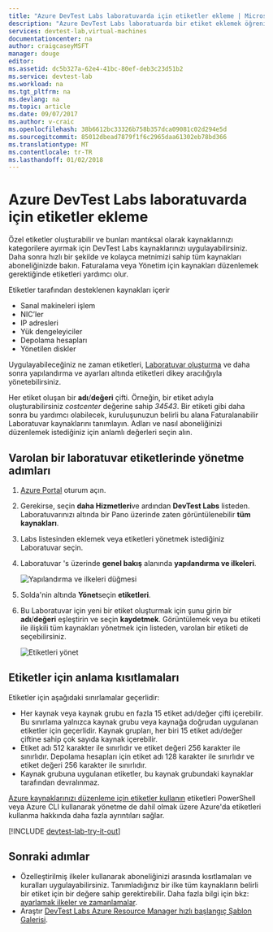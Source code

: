 ```yaml
---
title: "Azure DevTest Labs laboratuvarda için etiketler ekleme | Microsoft Docs"
description: "Azure DevTest Labs laboratuarda bir etiket eklemek öğrenin"
services: devtest-lab,virtual-machines
documentationcenter: na
author: craigcaseyMSFT
manager: douge
editor: 
ms.assetid: dc5b327a-62e4-41bc-80ef-deb3c23d51b2
ms.service: devtest-lab
ms.workload: na
ms.tgt_pltfrm: na
ms.devlang: na
ms.topic: article
ms.date: 09/07/2017
ms.author: v-craic
ms.openlocfilehash: 38b6612bc33326b758b357dca09081c02d294e5d
ms.sourcegitcommit: 85012dbead7879f1f6c2965daa61302eb78bd366
ms.translationtype: MT
ms.contentlocale: tr-TR
ms.lasthandoff: 01/02/2018
---
```

# <a name="add-tags-to-a-lab-in-azure-devtest-labs"></a>Azure DevTest Labs laboratuvarda için etiketler ekleme

Özel etiketler oluşturabilir ve bunları mantıksal olarak kaynaklarınızı kategorilere ayırmak için DevTest Labs kaynaklarınızı uygulayabilirsiniz. Daha sonra hızlı bir şekilde ve kolayca metnimizi sahip tüm kaynakları aboneliğinizde bakın. Faturalama veya Yönetim için kaynakları düzenlemek gerektiğinde etiketleri yardımcı olur.

Etiketler tarafından desteklenen kaynakları içerir

* Sanal makineleri işlem
* NIC’ler
* IP adresleri
* Yük dengeleyiciler
* Depolama hesapları
* Yönetilen diskler

Uygulayabileceğiniz ne zaman etiketleri, [Laboratuvar oluşturma](devtest-lab-create-lab.md) ve daha sonra yapılandırma ve ayarları altında etiketleri dikey aracılığıyla yönetebilirsiniz.

Her etiket oluşan bir **adı**/**değeri** çifti. Örneğin, bir etiket adıyla oluşturabilirsiniz *costcenter* değerine sahip *34543*. Bir etiketi gibi daha sonra bu yardımcı olabilecek, kuruluşunuzun belirli bu alana Faturalanabilir Laboratuvar kaynaklarını tanımlayın. Adları ve nasıl aboneliğinizi düzenlemek istediğiniz için anlamlı değerleri seçin alın.

## <a name="steps-to-manage-tags-in-an-existing-lab"></a>Varolan bir laboratuvar etiketlerinde yönetme adımları

1. [Azure Portal](http://go.microsoft.com/fwlink/p/?LinkID=525040) oturum açın.
1. Gerekirse, seçin **daha Hizmetleri**ve ardından **DevTest Labs** listeden. Laboratuvarınızı altında bir Pano üzerinde zaten görüntülenebilir **tüm kaynakları**.
1. Labs listesinden eklemek veya etiketleri yönetmek istediğiniz Laboratuvar seçin.  
1. Laboratuvar 's üzerinde **genel bakış** alanında **yapılandırma ve ilkeleri**.  

    ![Yapılandırma ve ilkeleri düğmesi](./media/devtest-lab-add-tag/devtestlab-config-and-policies.png)

1. Solda'nin altında **Yönet**seçin **etiketleri**.
1. Bu Laboratuvar için yeni bir etiket oluşturmak için şunu girin bir **adı**/**değeri** eşleştirin ve seçin **kaydetmek**. Görüntülemek veya bu etiketi ile ilişkili tüm kaynakları yönetmek için listeden, varolan bir etiketi de seçebilirsiniz.

    ![Etiketleri yönet](./media/devtest-lab-add-tag/devtestlab-manage-tags.png)

## <a name="understanding-limitations-to-tags"></a>Etiketler için anlama kısıtlamaları

Etiketler için aşağıdaki sınırlamalar geçerlidir:

* Her kaynak veya kaynak grubu en fazla 15 etiket adı/değer çifti içerebilir. Bu sınırlama yalnızca kaynak grubu veya kaynağa doğrudan uygulanan etiketler için geçerlidir. Kaynak grupları, her biri 15 etiket adı/değer çiftine sahip çok sayıda kaynak içerebilir. 
* Etiket adı 512 karakter ile sınırlıdır ve etiket değeri 256 karakter ile sınırlıdır. Depolama hesapları için etiket adı 128 karakter ile sınırlıdır ve etiket değeri 256 karakter ile sınırlıdır.
* Kaynak grubuna uygulanan etiketler, bu kaynak grubundaki kaynaklar tarafından devralınmaz.

[Azure kaynaklarınızı düzenleme için etiketler kullanın](https://docs.microsoft.com/azure/azure-resource-manager/resource-group-using-tags) etiketleri PowerShell veya Azure CLI kullanarak yönetme de dahil olmak üzere Azure'da etiketleri kullanma hakkında daha fazla ayrıntıları sağlar.

[!INCLUDE [devtest-lab-try-it-out](../../includes/devtest-lab-try-it-out.md)]

## <a name="next-steps"></a>Sonraki adımlar
* Özelleştirilmiş ilkeler kullanarak aboneliğinizi arasında kısıtlamaları ve kuralları uygulayabilirsiniz. Tanımladığınız bir ilke tüm kaynakların belirli bir etiket için bir değere sahip gerektirebilir. Daha fazla bilgi için bkz: [ayarlamak ilkeler ve zamanlamalar](devtest-lab-set-lab-policy.md).
* Araştır [DevTest Labs Azure Resource Manager hızlı başlangıç Şablon Galerisi](https://github.com/Azure/azure-devtestlab/tree/master/Samples).
